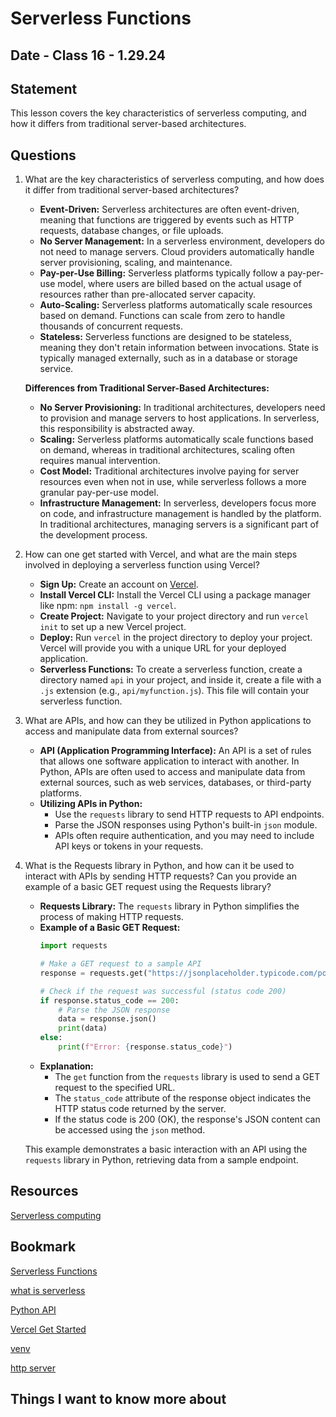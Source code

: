 # Serverless Functions

## Date - Class 16 - 1.29.24

## Statement

This lesson covers the key characteristics of serverless computing, and how it differs from traditional server-based architectures.

## Questions

1. What are the key characteristics of serverless computing, and how does it differ from traditional server-based architectures?

   - **Event-Driven:** Serverless architectures are often event-driven, meaning that functions are triggered by events such as HTTP requests, database changes, or file uploads.
   - **No Server Management:** In a serverless environment, developers do not need to manage servers. Cloud providers automatically handle server provisioning, scaling, and maintenance.
   - **Pay-per-Use Billing:** Serverless platforms typically follow a pay-per-use model, where users are billed based on the actual usage of resources rather than pre-allocated server capacity.
   - **Auto-Scaling:** Serverless platforms automatically scale resources based on demand. Functions can scale from zero to handle thousands of concurrent requests.
   - **Stateless:** Serverless functions are designed to be stateless, meaning they don't retain information between invocations. State is typically managed externally, such as in a database or storage service.

   **Differences from Traditional Server-Based Architectures:**
   - **No Server Provisioning:** In traditional architectures, developers need to provision and manage servers to host applications. In serverless, this responsibility is abstracted away.
   - **Scaling:** Serverless platforms automatically scale functions based on demand, whereas in traditional architectures, scaling often requires manual intervention.
   - **Cost Model:** Traditional architectures involve paying for server resources even when not in use, while serverless follows a more granular pay-per-use model.
   - **Infrastructure Management:** In serverless, developers focus more on code, and infrastructure management is handled by the platform. In traditional architectures, managing servers is a significant part of the development process.


2. How can one get started with Vercel, and what are the main steps involved in deploying a serverless function using Vercel?

   - **Sign Up:** Create an account on [Vercel](https://vercel.com/).
   - **Install Vercel CLI:** Install the Vercel CLI using a package manager like npm: `npm install -g vercel`.
   - **Create Project:** Navigate to your project directory and run `vercel init` to set up a new Vercel project.
   - **Deploy:** Run `vercel` in the project directory to deploy your project. Vercel will provide you with a unique URL for your deployed application.
   - **Serverless Functions:** To create a serverless function, create a directory named `api` in your project, and inside it, create a file with a `.js` extension (e.g., `api/myfunction.js`). This file will contain your serverless function.


3. What are APIs, and how can they be utilized in Python applications to access and manipulate data from external sources?

   - **API (Application Programming Interface):** An API is a set of rules that allows one software application to interact with another. In Python, APIs are often used to access and manipulate data from external sources, such as web services, databases, or third-party platforms.
   - **Utilizing APIs in Python:**
     - Use the `requests` library to send HTTP requests to API endpoints.
     - Parse the JSON responses using Python's built-in `json` module.
     - APIs often require authentication, and you may need to include API keys or tokens in your requests.


4. What is the Requests library in Python, and how can it be used to interact with APIs by sending HTTP requests? Can you provide an example of a basic GET request using the Requests library?

   - **Requests Library:** The `requests` library in Python simplifies the process of making HTTP requests.
   - **Example of a Basic GET Request:**
     ```python
     import requests

     # Make a GET request to a sample API
     response = requests.get("https://jsonplaceholder.typicode.com/posts/1")

     # Check if the request was successful (status code 200)
     if response.status_code == 200:
         # Parse the JSON response
         data = response.json()
         print(data)
     else:
         print(f"Error: {response.status_code}")
     ```
   - **Explanation:**
     - The `get` function from the `requests` library is used to send a GET request to the specified URL.
     - The `status_code` attribute of the response object indicates the HTTP status code returned by the server.
     - If the status code is 200 (OK), the response's JSON content can be accessed using the `json` method.

   This example demonstrates a basic interaction with an API using the `requests` library in Python, retrieving data from a sample endpoint.

## Resources

[Serverless computing](https://www.ibm.com/cloud/learn/serverless)



## Bookmark

[Serverless Functions](https://vercel.com/docs/concepts/functions/serverless-functions)

[what is serverless](https://www.youtube.com/watch?v=vxJobGtqKVM)

[Python API](https://realpython.com/python-api/)

[Vercel Get Started](https://vercel.com/docs/get-started)

[venv](https://docs.python.org/3/library/venv.html)

[http server](https://pymotw.com/3/http.server/index.html)



## Things I want to know more about

